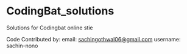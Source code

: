 # CodingBat_solutions
Solutions for Codingbat online stie


Code Contributed by: 
email: sachingothwal06@gmail.com
username: sachin-nono
